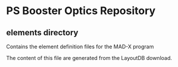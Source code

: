 # PS Booster Optics Repository

## elements directory

Contains the element definition files for the MAD-X program

The content of this file are generated from the LayoutDB download.
